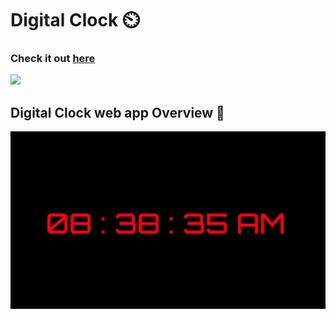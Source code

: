# Digital Clock ⏲️

### Check it out [here](https://surajitpore0.github.io/Digital-clock/)

<img src = "https://forthebadge.com/images/badges/made-with-javascript.svg">

## Digital Clock web app Overview 👀

<!-- ![web app](./img/home.png) -->

![web app](./img/hh.gif)
